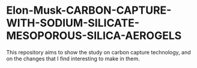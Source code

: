 # Elon-Musk-CARBON-CAPTURE-WITH-SODIUM-SILICATE-MESOPOROUS-SILICA-AEROGELS
This repository aims to show the study on carbon capture technology, and on the changes that I find interesting to make in them.
